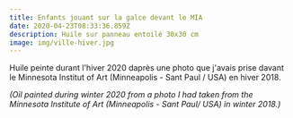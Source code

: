 ```yaml
---
title: Enfants jouant sur la galce devant le MIA
date: 2020-04-23T08:33:36.859Z
description: Huile sur panneau entoilé 30x30 cm
image: img/ville-hiver.jpg
---
```

Huile peinte durant l'hiver 2020 daprès une photo que j'avais prise davant le Minnesota Institut of Art (Minneapolis - Sant Paul / USA) en hiver 2018.

*(Oil painted during winter 2020 from a photo I had taken from the Minnesota Institute of Art (Minneapolis - Sant Paul/ USA) in winter 2018.)*